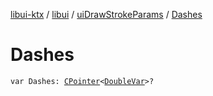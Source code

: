 [libui-ktx](../../index.md) / [libui](../index.md) / [uiDrawStrokeParams](index.md) / [Dashes](./-dashes.md)

# Dashes

`var Dashes: `[`CPointer`](../../kotlinx.cinterop/-c-pointer/index.md)`<`[`DoubleVar`](../../kotlinx.cinterop/-double-var.md)`>?`